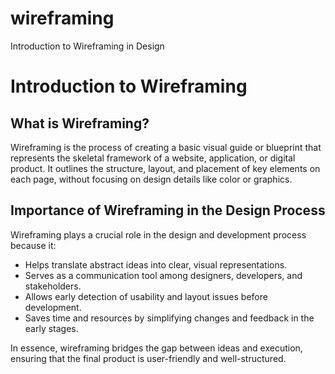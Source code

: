 # wireframing
Introduction to Wireframing in Design
# Introduction to Wireframing

## What is Wireframing?
Wireframing is the process of creating a basic visual guide or blueprint that represents the skeletal framework of a website, application, or digital product. It outlines the structure, layout, and placement of key elements on each page, without focusing on design details like color or graphics.

## Importance of Wireframing in the Design Process
Wireframing plays a crucial role in the design and development process because it:

- Helps translate abstract ideas into clear, visual representations.  
- Serves as a communication tool among designers, developers, and stakeholders.  
- Allows early detection of usability and layout issues before development.  
- Saves time and resources by simplifying changes and feedback in the early stages.  

In essence, wireframing bridges the gap between ideas and execution, ensuring that the final product is user-friendly and well-structured.
